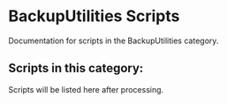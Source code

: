 # BackupUtilities Scripts

Documentation for scripts in the BackupUtilities category.

## Scripts in this category:

Scripts will be listed here after processing.
